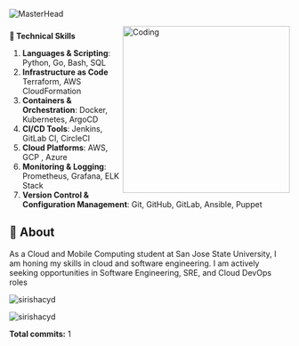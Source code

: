 ![MasterHead](https://github.com/sirishacyd/sirishacyd/blob/main/header.png)

<img align="right" alt="Coding" width="300" src="https://github.com/sirishacyd/sirishacyd/blob/main/git.gif">

<!--
**sirishacyd/sirishacyd** is a ✨ _special_ ✨ repository because its `README.md` (this file) appears on your GitHub profile.

Here are some ideas to get you started:

- 🔭 I’m currently working on ...
- 🌱 I’m currently learning ...
- 👯 I’m looking to collaborate on ...
- 🤔 I’m looking for help with ...
- 💬 Ask me about ...
- 📫 How to reach me: ...
- 😄 Pronouns: ...
- ⚡ Fun fact: ...
-->

<h3 align="center"></h3>

<h3 align="left"></h3>
<p align="left">
</p>

**🌱 Technical Skills**
1. **Languages & Scripting**: Python, Go, Bash, SQL
2. **Infrastructure as Code** Terraform, AWS CloudFormation
3. **Containers & Orchestration**: Docker, Kubernetes, ArgoCD
4. **CI/CD Tools**: Jenkins, GitLab CI, CircleCI
5. **Cloud Platforms**: AWS, GCP , Azure
6. **Monitoring & Logging**: Prometheus, Grafana, ELK Stack
7. **Version Control & Configuration Management**:  Git, GitHub, GitLab, Ansible, Puppet

## 🔭 About
As a Cloud and Mobile Computing student at San Jose State University, I am honing my skills in cloud and software engineering. I am actively seeking opportunities in Software Engineering, SRE, and Cloud DevOps roles

<p align="left"> <img src="https://komarev.com/ghpvc/?username=sirishacyd&label=Profile%20views&color=0e75b6&style=flat" alt="sirishacyd" /> </p>

<p><img align="center" src="https://github-readme-stats.vercel.app/api/top-langs?username=sirishacyd&show_icons=true&locale=en&layout=compact" alt="sirishacyd" </p>

<p><strong>Total commits:</strong> 1</p>
